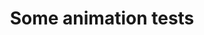 ---
title: 'Some animation tests'
redirect_to:
  - 'https://discuss.pencil2d.org/t/some-animation-tests/1262'
---